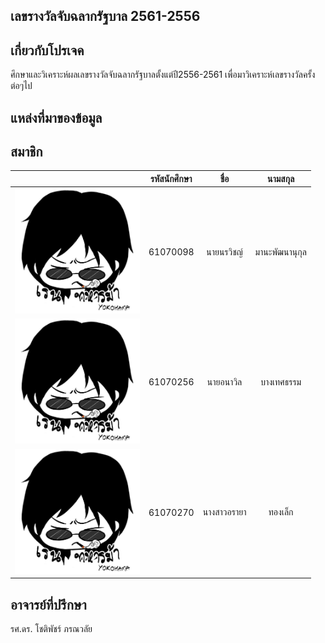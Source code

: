  ## เลขรางวัลจับฉลากรัฐบาล 2561-2556
 ## เกี่ยวกับโปรเจค
  ศึกษาและวิเคราะห์ผลเลขรางวัลจับฉลากรัฐบาลตั้งแต่ปี2556-2561 เพื่อมาวิเคราะห์เลขรางวัลครั้งต่อๆไป
 ## แหล่งที่มาของข้อมูล
 ## สมาชิก
 | | รหัสนักศึกษา        | ชื่อ | นามสกุล |
|:-:| :-------------: |:----------:|:--------:|
| <a href=""><img src="img1.jpg" width="200px"></a> | 61070098    | นายนรวิชญ์ | มานะพัฒนานุกุล |
| <a href=""><img src="img1.jpg" width="200px"></a> | 61070256    | นายอนาวิล | บางเทศธรรม |
| <a href=""><img src="img1.jpg" width="200px"></a> | 61070270    | นางสาวอรายา | ทองเล็ก |
 ## อาจารย์ที่ปรึกษา
  รศ.ดร. โชติพัชร์ ภรณวลัย 
